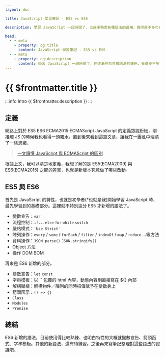 ```yaml
---
layout: doc

title: JavaScript 學習筆記 - ES5 vs ES6

description: 學習 JavaScript 一段時間了，也逐漸熟悉各種語法的運用，覺得差不多可以更深一層地認識這個語言了。因此趁此機會，就來整理一篇筆記，探討 ES5 與 ES6 之間的差異。

head:
  - - meta
    - property: og:title
      content: JavaScript 學習筆記 - ES5 vs ES6
  - - meta
    - property: og:description
      content: 學習 JavaScript 一段時間了，也逐漸熟悉各種語法的運用，覺得差不多可以更深一層地認識這個語言了。因此趁此機會，就來整理一篇筆記，探討 ES5 與 ES6 之間的差異。
---
```


# {{ $frontmatter.title }}

:::info Intro
{{ $frontmatter.description }}
:::

## 定義

網路上對於 ES5 ES6 ECMA2015 ECMAScript JavaScript 的定義眾說紛紜，剛接觸 JS 的時候我也看得一頭霧水。直到後來看到這篇文章，讓我在一團亂中理清了一絲思緒。

> [一文讀懂 JavaScript 與 ECMAScript 的區別](https://www.oschina.net/translate/whats-the-difference-between-javascript-and-ecmascript)

根據上文，我可以清楚地定義，我想了解的是 ES5(ECMA2009) 與 ES6(ECMA2015) 之間的差異，也就是新版本究竟做了哪些改動。

## ES5 與 ES6

首先是 JavaScript 的特性，也就是初學者(\*也就是我)開始學習 JavaScript 時，最先學習到的基礎部分。這裡就不特別區分 ES5 才新增的語法了。

- 變數宣告：`var`
- 流程控制：`if...else` `for` `while` `switch`
- 嚴格模式：`'Use Strict'`
- 陣列操作：`every` / `some` / `forEach` / `filter` / `indexOf` / `map` / `reduce` …等方法
- 資料操作：`JSON.parse()` `JSON.stringify()`
- Object 方法
- 操作 DOM BOM

再來是 ES6 新增的部分。

- 變數宣告：`let` `const`
- 字串模板：以 `` 包覆的 html 內容，動態內容則直接寫在 ${} 內部
- 解構賦植：解構物件／陣列的同時把值賦予在變數身上
- 箭頭函示：`() => {}`
- `Class`
- `Modules`
- `Promise`

## 總結

ES6 新增的語法，目前使用得比較熟練、也明白特性的大概就變數宣告、箭頭函式、字串模板。其他的新語法，還有待練習。之後再來寫筆記整理對這些語法的認識吧。

